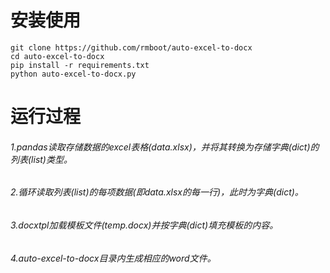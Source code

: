 # 安装使用
```
git clone https://github.com/rmboot/auto-excel-to-docx
cd auto-excel-to-docx
pip install -r requirements.txt
python auto-excel-to-docx.py
```

# 运行过程
###### 1.pandas读取存储数据的excel表格(data.xlsx)，并将其转换为存储字典(dict)的列表(list)类型。
###### 2.循环读取列表(list)的每项数据(即data.xlsx的每一行)，此时为字典(dict)。
###### 3.docxtpl加载模板文件(temp.docx)并按字典(dict)填充模板的内容。
###### 4.auto-excel-to-docx目录内生成相应的word文件。
